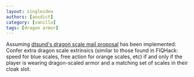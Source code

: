 ```yaml
---
layout: singleidea
authors: [aosdict]
category: [vanilla]
tags: [dragon armor]
---
```

Assuming [dtsund's dragon scale mail proposal](http://roguelikes.live/nh4-bugzilla/show_bug.cgi?id=629) has been implemented: Confer extra dragon scale extrinsics (similar to those found in FIQHack: speed for blue scales, free action for orange scales, etc) if and only if the player is wearing dragon-scaled armor and a matching set of scales in their cloak slot.
